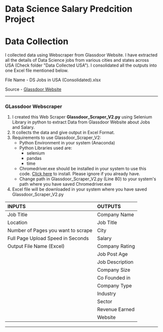 # Data Science Salary Predcition Project


# Data Collection

<p>I collected data using Webscraper from Glassdoor Website. I have extracted all the details of Data Science jobs from various cities and states across USA (Check folder "Data Collected USA"). I consolidated all the outputs into one Excel file mentioned below.</p> 
        
File Name -  DS Jobs in USA (Consolidated).xlsx
  
Source - [Glassdoor Website](www.glassdoor.com)
  
 --------------------------------------------------------------- 
 
  ### GLassdoor Webscraper
  
  1. I created this Web Scraper <strong>Glassdoor_Scraper_V2.py</strong> using Selenium Library in python to extract Data from Glassdoor Website about Jobs and Salary.
  2. It collects the data and give output in Excel Format.
  3. Requirements to use Glassdoor_Scraper_V2:
       - Python Environment in your system (Anaconda)
       - Python Libraries used are:
           -  selenium
           -  pandas 
           -  time
       - Chromedriver.exe should be installed in your system to use this code. [Click here](https://chromedriver.chromium.org/downloads) to install. Please ignore if you already have.
       - Change path in Glassdoor_Scraper_V2.py (Line 80) to your system's path where you have saved Chromedriver.exe      
  4. Excel file will be downloaded in your system where you have saved Glassdoor_Scraper_V2.py    
  
   |              INPUTS                |     OUTPUTS    |     
   | :--------------------------------- |:-------------- |
   | Job Title                          | Company Name   | 
   | Location                           | Job Title      |
   | Number of Pages you want to scrape | City           |
   | Full Page Upload Speed in Seconds  | Salary         |
   | Output File Name (Excel)           | Company Rating |
   |                                    | Job Post Age   |
   |                                    | Job Description|
   |                                    | Company Size   |
   |                                    | Co Founded in  |
   |                                    | Company Type   |
   |                                    | Industry       |
   |                                    | Sector         |
   |                                    | Revenue Earned |
   |                                    | Website        |

----------------------------------------------------------------------------
